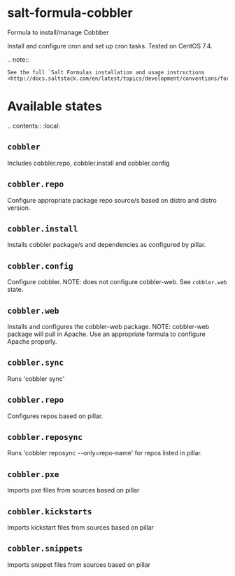 salt-formula-cobbler
======================
Formula to install/manage Cobbber


Install and configure cron and set up cron tasks. Tested on CentOS 7.4.

.. note::

    See the full `Salt Formulas installation and usage instructions
    <http://docs.saltstack.com/en/latest/topics/development/conventions/formulas.html>`_.

Available states
================

.. contents::
    :local:

``cobbler``
--------
Includes cobbler.repo, cobbler.install and cobbler.config

``cobbler.repo``
-----------
Configure appropriate package repo source/s based on distro and distro version.

``cobbler.install``
-----------
Installs cobbler package/s and dependencies as configured by pillar.

``cobbler.config``
-----------
Configure cobbler. NOTE: does not configure cobbler-web. See ``cobbler.web`` state.

``cobbler.web``
----------
Installs and configures the cobbler-web package. NOTE: cobbler-web package will pull in Apache. Use an appropriate formula to configure Apache properly.

``cobbler.sync``
-----------
Runs 'cobbler sync'

``cobbler.repo``
-----------
Configures repos based on pillar.

``cobbler.reposync``
-----------
Runs 'cobbler reposync --only=repo-name' for repos listed in pillar.

``cobbler.pxe``
-----------
Imports pxe files from sources based on pillar

``cobbler.kickstarts``
-----------
Imports kickstart files from sources based on pillar

``cobbler.snippets``
-----------
Imports snippet files from sources based on pillar
